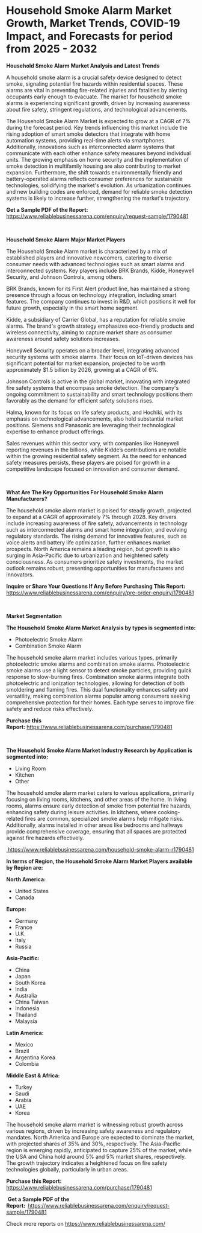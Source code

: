 <p><h1>Household Smoke Alarm Market Growth, Market Trends, COVID-19 Impact, and Forecasts for period from 2025 - 2032</h1></p><p><strong>Household Smoke Alarm Market Analysis and Latest Trends</strong></p>
<p><p>A household smoke alarm is a crucial safety device designed to detect smoke, signaling potential fire hazards within residential spaces. These alarms are vital in preventing fire-related injuries and fatalities by alerting occupants early enough to evacuate. The market for household smoke alarms is experiencing significant growth, driven by increasing awareness about fire safety, stringent regulations, and technological advancements.</p><p>The Household Smoke Alarm Market is expected to grow at a CAGR of 7% during the forecast period. Key trends influencing this market include the rising adoption of smart smoke detectors that integrate with home automation systems, providing real-time alerts via smartphones. Additionally, innovations such as interconnected alarm systems that communicate with each other enhance safety measures beyond individual units. The growing emphasis on home security and the implementation of smoke detection in multifamily housing are also contributing to market expansion. Furthermore, the shift towards environmentally friendly and battery-operated alarms reflects consumer preferences for sustainable technologies, solidifying the market's evolution. As urbanization continues and new building codes are enforced, demand for reliable smoke detection systems is likely to increase further, strengthening the market's trajectory.</p></p>
<p><strong>Get a Sample PDF of the Report:&nbsp;</strong> <a href="https://www.reliablebusinessarena.com/enquiry/request-sample/1790481?utm_campaign=2194&utm_medium=2&utm_source=Github&utm_content=ia&utm_term=19022025&utm_id=household-smoke-alarm">https://www.reliablebusinessarena.com/enquiry/request-sample/1790481</a></p>
<p>&nbsp;</p>
<p><strong>Household Smoke Alarm Major Market Players</strong></p>
<p><p>The Household Smoke Alarm market is characterized by a mix of established players and innovative newcomers, catering to diverse consumer needs with advanced technologies such as smart alarms and interconnected systems. Key players include BRK Brands, Kidde, Honeywell Security, and Johnson Controls, among others. </p><p>BRK Brands, known for its First Alert product line, has maintained a strong presence through a focus on technology integration, including smart features. The company continues to invest in R&D, which positions it well for future growth, especially in the smart home segment.</p><p>Kidde, a subsidiary of Carrier Global, has a reputation for reliable smoke alarms. The brand's growth strategy emphasizes eco-friendly products and wireless connectivity, aiming to capture market share as consumer awareness around safety solutions increases. </p><p>Honeywell Security operates on a broader level, integrating advanced security systems with smoke alarms. Their focus on IoT-driven devices has significant potential for market expansion, projected to be worth approximately $1.5 billion by 2026, growing at a CAGR of 6%.</p><p>Johnson Controls is active in the global market, innovating with integrated fire safety systems that encompass smoke detection. The company's ongoing commitment to sustainability and smart technology positions them favorably as the demand for efficient safety solutions rises.</p><p>Halma, known for its focus on life safety products, and Hochiki, with its emphasis on technological advancements, also hold substantial market positions. Siemens and Panasonic are leveraging their technological expertise to enhance product offerings.</p><p>Sales revenues within this sector vary, with companies like Honeywell reporting revenues in the billions, while Kidde’s contributions are notable within the growing residential safety segment. As the need for enhanced safety measures persists, these players are poised for growth in a competitive landscape focused on innovation and consumer demand.</p></p>
<p>&nbsp;</p>
<p><strong>What Are The Key Opportunities For Household Smoke Alarm Manufacturers?</strong></p>
<p><p>The household smoke alarm market is poised for steady growth, projected to expand at a CAGR of approximately 7% through 2028. Key drivers include increasing awareness of fire safety, advancements in technology such as interconnected alarms and smart home integration, and evolving regulatory standards. The rising demand for innovative features, such as voice alerts and battery life optimization, further enhances market prospects. North America remains a leading region, but growth is also surging in Asia-Pacific due to urbanization and heightened safety consciousness. As consumers prioritize safety investments, the market outlook remains robust, presenting opportunities for manufacturers and innovators.</p></p>
<p><strong>Inquire or Share Your Questions If Any Before Purchasing This Report:</strong> <a href="https://www.reliablebusinessarena.com/enquiry/pre-order-enquiry/1790481?utm_campaign=2194&utm_medium=2&utm_source=Github&utm_content=ia&utm_term=19022025&utm_id=household-smoke-alarm">https://www.reliablebusinessarena.com/enquiry/pre-order-enquiry/1790481</a></p>
<p>&nbsp;</p>
<p><strong>Market Segmentation</strong></p>
<p><strong>The Household Smoke Alarm Market Analysis by types is segmented into:</strong></p>
<p><ul><li>Photoelectric Smoke Alarm</li><li>Combination Smoke Alarm</li></ul></p>
<p><p>The household smoke alarm market includes various types, primarily photoelectric smoke alarms and combination smoke alarms. Photoelectric smoke alarms use a light sensor to detect smoke particles, providing quick response to slow-burning fires. Combination smoke alarms integrate both photoelectric and ionization technologies, allowing for detection of both smoldering and flaming fires. This dual functionality enhances safety and versatility, making combination alarms popular among consumers seeking comprehensive protection for their homes. Each type serves to improve fire safety and reduce risks effectively.</p></p>
<p><strong>Purchase this Report:&nbsp;</strong><a href="https://www.reliablebusinessarena.com/purchase/1790481?utm_campaign=2194&utm_medium=2&utm_source=Github&utm_content=ia&utm_term=19022025&utm_id=household-smoke-alarm">https://www.reliablebusinessarena.com/purchase/1790481</a></p>
<p>&nbsp;</p>
<p><strong>The Household Smoke Alarm Market Industry Research by Application is segmented into:</strong></p>
<p><ul><li>Living Room</li><li>Kitchen</li><li>Other</li></ul></p>
<p><p>The household smoke alarm market caters to various applications, primarily focusing on living rooms, kitchens, and other areas of the home. In living rooms, alarms ensure early detection of smoke from potential fire hazards, enhancing safety during leisure activities. In kitchens, where cooking-related fires are common, specialized smoke alarms help mitigate risks. Additionally, alarms installed in other areas like bedrooms and hallways provide comprehensive coverage, ensuring that all spaces are protected against fire hazards effectively.</p></p>
<p><a href="https://www.reliablebusinessarena.com/household-smoke-alarm-r1790481?utm_campaign=2194&utm_medium=2&utm_source=Github&utm_content=ia&utm_term=19022025&utm_id=household-smoke-alarm">&nbsp;https://www.reliablebusinessarena.com/household-smoke-alarm-r1790481</a></p>
<p><strong>In terms of Region, the Household Smoke Alarm Market Players available by Region are:</strong></p>
<p>
    <p> <strong> North America: </strong>
        <ul>
            <li>United States</li>
            <li>Canada</li>
        </ul>
        </p> 
    <p> <strong> Europe: </strong>
        <ul>
            <li>Germany</li>
            <li>France</li>
            <li>U.K.</li>
            <li>Italy</li>
            <li>Russia</li>
        </ul>
        </p> 
    <p> <strong> Asia-Pacific: </strong>
        <ul>
            <li>China</li>
            <li>Japan</li>
            <li>South Korea</li>
            <li>India</li>
            <li>Australia</li>
            <li>China Taiwan</li>
            <li>Indonesia</li>
            <li>Thailand</li>
            <li>Malaysia</li>
        </ul>
        </p> 
    <p> <strong> Latin America: </strong>
        <ul>
            <li>Mexico</li>
            <li>Brazil</li>
            <li>Argentina Korea</li>
            <li>Colombia</li>
        </ul>
        </p> 
    <p> <strong> Middle East & Africa: </strong>
        <ul>
            <li>Turkey</li>
            <li>Saudi</li>
            <li>Arabia</li>
            <li>UAE</li>
            <li>Korea</li>
        </ul>
    </p>
    </p>
<p><p>The household smoke alarm market is witnessing robust growth across various regions, driven by increasing safety awareness and regulatory mandates. North America and Europe are expected to dominate the market, with projected shares of 35% and 30%, respectively. The Asia-Pacific region is emerging rapidly, anticipated to capture 25% of the market, while the USA and China hold around 5% and 5% market shares, respectively. The growth trajectory indicates a heightened focus on fire safety technologies globally, particularly in urban areas.</p></p>
<p><strong>Purchase this Report: </strong><a href="https://www.reliablebusinessarena.com/purchase/1790481?utm_campaign=2194&utm_medium=2&utm_source=Github&utm_content=ia&utm_term=19022025&utm_id=household-smoke-alarm">https://www.reliablebusinessarena.com/purchase/1790481</a></p>
<p>&nbsp;<strong>Get a Sample PDF of the Report:&nbsp;&nbsp;</strong><a href="https://www.reliablebusinessarena.com/enquiry/request-sample/1790481?utm_campaign=2194&utm_medium=2&utm_source=Github&utm_content=ia&utm_term=19022025&utm_id=household-smoke-alarm">https://www.reliablebusinessarena.com/enquiry/request-sample/1790481</a></p>
<p><strong></strong></p>
<p>Check more reports on <a href="https://www.reliablebusinessarena.com/?utm_campaign=2194&utm_medium=2&utm_source=Github&utm_content=ia&utm_term=19022025&utm_id=household-smoke-alarm">https://www.reliablebusinessarena.com/</a></p>